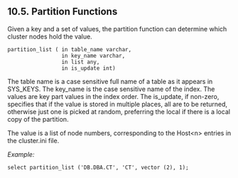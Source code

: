 <div>

<div>

<div>

<div>

## 10.5. Partition Functions

</div>

</div>

</div>

Given a key and a set of values, the partition function can determine
which cluster nodes hold the value.

``` programlisting
partition_list ( in table_name varchar,
                 in key_name varchar,
                 in list any,
                 in is_update int)
```

The table name is a case sensitive full name of a table as it appears in
SYS_KEYS. The key_name is the case sensitive name of the index. The
values are key part values in the index order. The is_update, if
non-zero, specifies that if the value is stored in multiple places, all
are to be returned, otherwise just one is picked at random, preferring
the local if there is a local copy of the partition.

The value is a list of node numbers, corresponding to the Host\<n\>
entries in the cluster.ini file.

<span class="emphasis">*Example:*</span>

``` programlisting
select partition_list ('DB.DBA.CT', 'CT', vector (2), 1);
```

</div>
